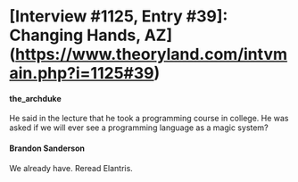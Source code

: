 # [Interview #1125, Entry #39]: Changing Hands, AZ](https://www.theoryland.com/intvmain.php?i=1125#39)

#### the\_archduke

He said in the lecture that he took a programming course in college. He was asked if we will ever see a programming language as a magic system?

#### Brandon Sanderson

We already have. Reread Elantris.

